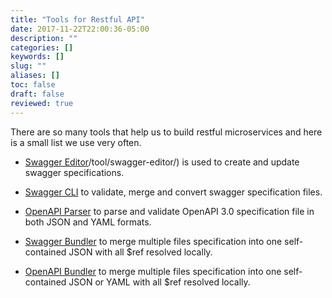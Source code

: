 ```yaml
---
title: "Tools for Restful API"
date: 2017-11-22T22:00:36-05:00
description: ""
categories: []
keywords: []
slug: ""
aliases: []
toc: false
draft: false
reviewed: true
---
```


There are so many tools that help us to build restful microservices and here is a small list we use very often. 

* [Swagger Editor][]/tool/swagger-editor/) is used to create and update swagger specifications.

* [Swagger CLI][] to validate, merge and convert swagger specification files.

* [OpenAPI Parser] to parse and validate OpenAPI 3.0 specification file in both JSON and YAML formats.

* [Swagger Bundler] to merge multiple files specification into one self-contained JSON with all $ref resolved locally.

* [OpenAPI Bundler] to merge multiple files specification into one self-contained JSON or YAML with all $ref resolved locally. 

[Swagger Editor]: /tool/swagger-editor/
[Swagger CLI]: /tool/swagger-cli/
[OpenAPI Parser]: /tool/openapi-parser/
[Swagger Bundler]: https://github.com/networknt/swagger-bundler
[OpenAPI Bundler]: https://github.com/networknt/openapi-bundler

